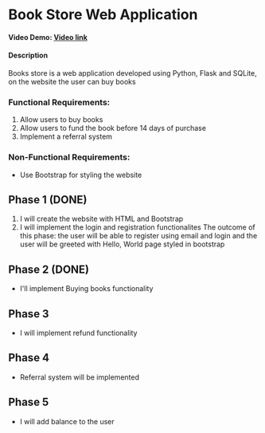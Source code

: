 # Book Store Web Application

#### Video Demo:  [Video link](https://john.doe/)

#### Description 
Books store is a web application developed using Python, Flask and SQLite, on the website the user can buy books

### Functional Requirements:
1. Allow users to buy books
2. Allow users to fund the book before 14 days of purchase
3. Implement a referral system

### Non-Functional Requirements:
- Use Bootstrap for styling the website

## Phase 1 (DONE)
1. I will create the website with HTML and Bootstrap
2. I will implement the login and registration functionalites
The outcome of this phase: the user will be able to register using email and login and the user will be greeted with Hello, World page styled in bootstrap

## Phase 2 (DONE)
- I'll implement Buying books functionality

## Phase 3
- I will implement refund functionality

## Phase 4
- Referral system will be implemented

## Phase 5
- I will add balance to the user
